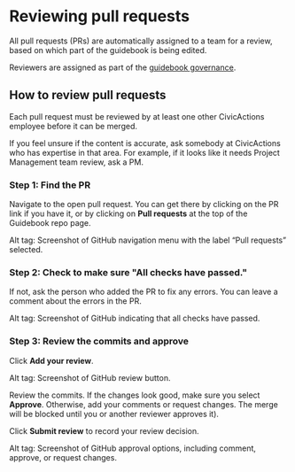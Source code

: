 # Reviewing pull requests

All pull requests (PRs) are automatically assigned to a team for a review, based on which part of the guidebook is being edited. 

Reviewers are assigned as part of the [guidebook governance](guidebook-governance.md).

## How to review pull requests

Each pull request must be reviewed by at least one other CivicActions employee before it can be merged.

If you feel unsure if the content is accurate, ask somebody at CivicActions who has expertise in that area. For example, if it looks like it needs Project Management team review, ask a PM.

### Step 1: Find the PR 

Navigate to the open pull request. You can get there by clicking on the PR link if you have it, or by clicking on **Pull requests** at the top of the Guidebook repo page.

<!-- image file to come -->
Alt tag: Screenshot of GitHub navigation menu with the label “Pull requests” selected.

### Step 2: Check to make sure "All checks have passed." 
If not, ask the person who added the PR to fix any errors. You can leave a comment about the errors in the PR.

<!-- image file to come -->
Alt tag: Screenshot of GitHub indicating that all checks have passed.

### Step 3: Review the commits and approve

Click **Add your review**.

<!-- image file to come -->
Alt tag: Screenshot of GitHub review button.

Review the commits. If the changes look good, make sure you select **Approve**. Otherwise, add your comments or request changes. The merge will be blocked until you or another reviewer approves it).

Click **Submit review** to record your review decision.

<!-- image file to come -->
Alt tag: Screenshot of GitHub approval options, including comment, approve, or request changes.
